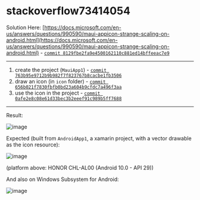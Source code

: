 # stackoverflow73414054

Solution Here: [https://docs.microsoft.com/en-us/answers/questions/990590/maui-appicon-strange-scaling-on-android.html](https://docs.microsoft.com/en-us/answers/questions/990590/maui-appicon-strange-scaling-on-android.html) - [`commit 8129fbe2fa9e4500162110c881ed14bffeeac7e9`](https://github.com/yueyinqiu/stackoverflow73414054/commit/8129fbe2fa9e4500162110c881ed14bffeeac7e9)

---

1. create the project (`MauiApp1`) - [`commit 763b95e9712b9b982f7f823767b8cacbe1fb3506`](https://github.com/yueyinqiu/stackoverflow73414054/commit/763b95e9712b9b982f7f823767b8cacbe1fb3506)
2. draw an icon (in `icon` folder) - [`commit 656b021f7830fbfb0bd23a604b9cfdc7a496f3aa`](https://github.com/yueyinqiu/stackoverflow73414054/commit/656b021f7830fbfb0bd23a604b9cfdc7a496f3aa)
3. use the icon in the project - [`commit 0afe2e8c08e61d33bec3b2eeef91c989b5ff7688`](https://github.com/yueyinqiu/stackoverflow73414054/commit/0afe2e8c08e61d33bec3b2eeef91c989b5ff7688)

---

Result:

![image](https://user-images.githubusercontent.com/18749772/187069068-55e0a147-d96b-42ac-8bac-ec91b3a9bd24.png)

Expected (built from `AndroidApp1`, a xamarin project, with a vector drawable as the icon resource):

![image](https://user-images.githubusercontent.com/18749772/187069054-409e6b92-742a-44ba-8bf3-1f4a947732b7.png)

(platform above: HONOR CHL-AL00 (Android 10.0 - API 29))

And also on Windows Subsystem for Android:

![image](https://user-images.githubusercontent.com/18749772/187077766-65e806c3-f762-438a-be0c-0768584e0f72.png)
